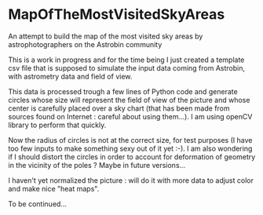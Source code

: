 # MapOfTheMostVisitedSkyAreas
An attempt to build the map of the most visited sky areas by astrophotographers on the Astrobin community

This is a work in progress and for the time being I just created a template csv file that is supposed to simulate the input data coming from Astrobin, with astrometry data and field of view.

This data is processed trough a few lines of Python code and generate circles whose size will represent the field of view of the picture and whose center is carefully placed over a sky chart (that has been made from sources found on Internet : careful about using them...). I am using openCV library to perform that quickly.

Now the radius of circles is not at the correct size, for test purposes (I have too few inputs to make something sexy out of it yet :-). I am also wondering if I should distort the circles in order to account for deformation of geometry in the vicinity of the poles ? Maybe in future versions...

I haven't yet normalized the picture : will do it with more data to adjust color and make nice "heat maps".

To be continued...
